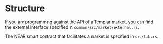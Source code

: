 # Structure

If you are programming against the API of a Templar market, you can find the external interface specified in `common/src/market/external.rs`.

The NEAR smart contract that facilitates a market is specified in `src/lib.rs`.
